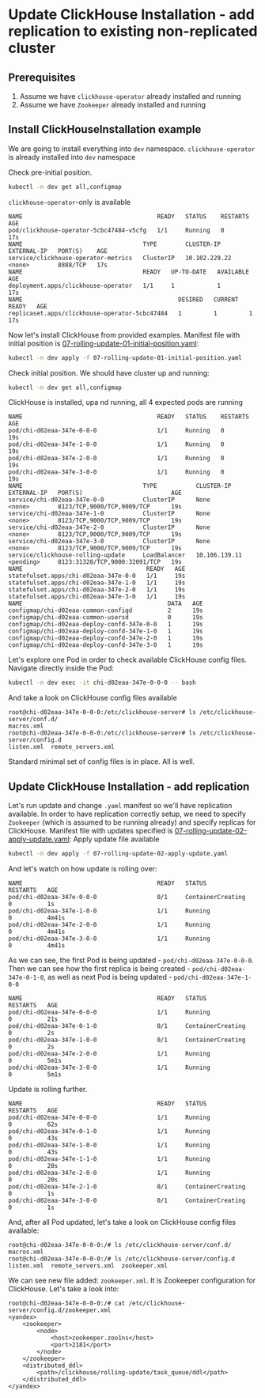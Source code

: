 # Update ClickHouse Installation - add replication to existing non-replicated cluster 

## Prerequisites
  1. Assume we have `clickhouse-operator` already installed and running
  1. Assume we have `Zookeeper` already installed and running
  
## Install ClickHouseInstallation example
We are going to install everything into `dev` namespace. `clickhouse-operator` is already installed into `dev` namespace

Check pre-initial position.
```bash
kubectl -n dev get all,configmap
```
`clickhouse-operator`-only is available
```text
NAME                                      READY   STATUS    RESTARTS   AGE
pod/clickhouse-operator-5cbc47484-v5cfg   1/1     Running   0          17s
NAME                                  TYPE        CLUSTER-IP      EXTERNAL-IP   PORT(S)    AGE
service/clickhouse-operator-metrics   ClusterIP   10.102.229.22   <none>        8888/TCP   17s
NAME                                  READY   UP-TO-DATE   AVAILABLE   AGE
deployment.apps/clickhouse-operator   1/1     1            1           17s
NAME                                            DESIRED   CURRENT   READY   AGE
replicaset.apps/clickhouse-operator-5cbc47484   1         1         1       17s
```
Now let's install ClickHouse from provided examples. Manifest file with initial position is [07-rolling-update-01-initial-position.yaml](./examples/07-rolling-update-01-initial-position.yaml):
```bash
kubectl -n dev apply -f 07-rolling-update-01-initial-position.yaml
```
Check initial position. We should have cluster up and running:
```bash
kubectl -n dev get all,configmap
```
ClickHouse is installed, upa nd running, all 4 expected pods are running
```text
NAME                                      READY   STATUS    RESTARTS   AGE
pod/chi-d02eaa-347e-0-0-0                 1/1     Running   0          19s
pod/chi-d02eaa-347e-1-0-0                 1/1     Running   0          19s
pod/chi-d02eaa-347e-2-0-0                 1/1     Running   0          19s
pod/chi-d02eaa-347e-3-0-0                 1/1     Running   0          19s
NAME                                  TYPE           CLUSTER-IP      EXTERNAL-IP   PORT(S)                         AGE
service/chi-d02eaa-347e-0-0           ClusterIP      None            <none>        8123/TCP,9000/TCP,9009/TCP      19s
service/chi-d02eaa-347e-1-0           ClusterIP      None            <none>        8123/TCP,9000/TCP,9009/TCP      19s
service/chi-d02eaa-347e-2-0           ClusterIP      None            <none>        8123/TCP,9000/TCP,9009/TCP      19s
service/chi-d02eaa-347e-3-0           ClusterIP      None            <none>        8123/TCP,9000/TCP,9009/TCP      19s
service/clickhouse-rolling-update     LoadBalancer   10.106.139.11   <pending>     8123:31328/TCP,9000:32091/TCP   19s
NAME                                   READY   AGE
statefulset.apps/chi-d02eaa-347e-0-0   1/1     19s
statefulset.apps/chi-d02eaa-347e-1-0   1/1     19s
statefulset.apps/chi-d02eaa-347e-2-0   1/1     19s
statefulset.apps/chi-d02eaa-347e-3-0   1/1     19s
NAME                                         DATA   AGE
configmap/chi-d02eaa-common-configd          2      19s
configmap/chi-d02eaa-common-usersd           0      19s
configmap/chi-d02eaa-deploy-confd-347e-0-0   1      19s
configmap/chi-d02eaa-deploy-confd-347e-1-0   1      19s
configmap/chi-d02eaa-deploy-confd-347e-2-0   1      19s
configmap/chi-d02eaa-deploy-confd-347e-3-0   1      19s
```
Let's explore one Pod in order to check available ClickHouse config files.
Navigate directly inside the Pod:
```bash
kubectl -n dev exec -it chi-d02eaa-347e-0-0-0 -- bash
```
And take a look on ClickHouse config files available
```text
root@chi-d02eaa-347e-0-0-0:/etc/clickhouse-server# ls /etc/clickhouse-server/conf.d/
macros.xml
root@chi-d02eaa-347e-0-0-0:/etc/clickhouse-server# ls /etc/clickhouse-server/config.d
listen.xml  remote_servers.xml
```
Standard minimal set of config files is in place.
All is well.

## Update ClickHouse Installation - add replication
Let's run update and change `.yaml` manifest so we'll have replication available. 
In order to have replication correctly setup, we need to specify `Zookeeper` (which is assumed to be running already) and specify replicas for ClickHouse.
Manifest file with updates specified is [07-rolling-update-02-apply-update.yaml](./examples/07-rolling-update-02-apply-update.yaml):
Apply update file available 
```bash
kubectl -n dev apply -f 07-rolling-update-02-apply-update.yaml
```
And let's watch on how update is rolling over:
```text
NAME                                      READY   STATUS              RESTARTS   AGE
pod/chi-d02eaa-347e-0-0-0                 0/1     ContainerCreating   0          1s
pod/chi-d02eaa-347e-1-0-0                 1/1     Running             0          4m41s
pod/chi-d02eaa-347e-2-0-0                 1/1     Running             0          4m41s
pod/chi-d02eaa-347e-3-0-0                 1/1     Running             0          4m41s
```
As we can see, the first Pod is being updated - `pod/chi-d02eaa-347e-0-0-0`. 
Then we can see how the first replica is being created - `pod/chi-d02eaa-347e-0-1-0`, as well as 
next Pod is being updated - `pod/chi-d02eaa-347e-1-0-0` 
```text
NAME                                      READY   STATUS              RESTARTS   AGE
pod/chi-d02eaa-347e-0-0-0                 1/1     Running             0          21s
pod/chi-d02eaa-347e-0-1-0                 0/1     ContainerCreating   0          2s
pod/chi-d02eaa-347e-1-0-0                 0/1     ContainerCreating   0          2s
pod/chi-d02eaa-347e-2-0-0                 1/1     Running             0          5m1s
pod/chi-d02eaa-347e-3-0-0                 1/1     Running             0          5m1s
```
Update is rolling further.
```text
NAME                                      READY   STATUS              RESTARTS   AGE
pod/chi-d02eaa-347e-0-0-0                 1/1     Running             0          62s
pod/chi-d02eaa-347e-0-1-0                 1/1     Running             0          43s
pod/chi-d02eaa-347e-1-0-0                 1/1     Running             0          43s
pod/chi-d02eaa-347e-1-1-0                 1/1     Running             0          20s
pod/chi-d02eaa-347e-2-0-0                 1/1     Running             0          20s
pod/chi-d02eaa-347e-2-1-0                 0/1     ContainerCreating   0          1s
pod/chi-d02eaa-347e-3-0-0                 0/1     ContainerCreating   0          1s
```
And, after all Pod updated, let's take a look on ClickHouse config files available:
```text
root@chi-d02eaa-347e-0-0-0:/# ls /etc/clickhouse-server/conf.d/
macros.xml
root@chi-d02eaa-347e-0-0-0:/# ls /etc/clickhouse-server/config.d
listen.xml  remote_servers.xml  zookeeper.xml
```
We can see new file added: `zookeeper.xml`. It is Zookeeper configuration for ClickHouse. Let's take a look into:
```text
root@chi-d02eaa-347e-0-0-0:/# cat /etc/clickhouse-server/config.d/zookeeper.xml 
<yandex>
    <zookeeper>
        <node>
            <host>zookeeper.zoo1ns</host>
            <port>2181</port>
        </node>
    </zookeeper>
    <distributed_ddl>
        <path>/clickhouse/rolling-update/task_queue/ddl</path>
    </distributed_ddl>
</yandex>
```
